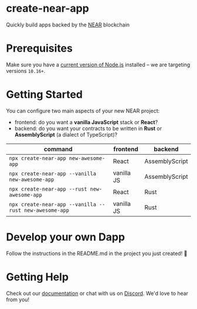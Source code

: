 create-near-app
===============

Quickly build apps backed by the [NEAR](https://nearprotocol.com) blockchain


Prerequisites
=============

Make sure you have a [current version of Node.js](https://nodejs.org/en/about/releases/) installed – we are targeting versions `10.16+`.


Getting Started
===============

You can configure two main aspects of your new NEAR project:

* frontend: do you want a **vanilla JavaScript** stack or **React**?
* backend: do you want your contracts to be written in **Rust** or **AssemblyScript** (a dialect of TypeScript)?

| command                                                | frontend   | backend        |
| ------------------------------------------------------ | ---------- | -------------- |
| `npx create-near-app new-awesome-app`                  | React      | AssemblyScript |
| `npx create-near-app --vanilla new-awesome-app`        | vanilla JS | AssemblyScript |
| `npx create-near-app --rust new-awesome-app`           | React      | Rust           |
| `npx create-near-app --vanilla --rust new-awesome-app` | vanilla JS | Rust           |


Develop your own Dapp
=====================

Follow the instructions in the README.md in the project you just created! 🚀


Getting Help
============

Check out our [documentation](https://docs.nearprotocol.com) or chat with us on [Discord](http://near.chat). We'd love to hear from you!
